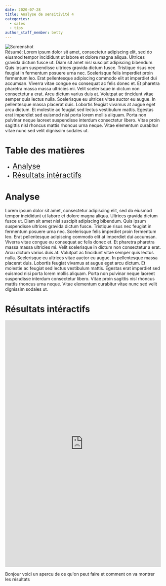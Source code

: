 ```yaml
---
date: 2020-07-28
title: Analyse de sensitivité 4
categories:
  - sales
  - tips
author_staff_member: betty
---
```

<div class="image">
    <img src="{{ site.baseurl }}/images/base1.png" alt="Screenshot"/>
</div>
Résumé: Lorem ipsum dolor sit amet, consectetur adipiscing elit, sed do eiusmod tempor incididunt ut labore et dolore magna aliqua. Ultrices gravida dictum fusce ut. Diam sit amet nisl suscipit adipiscing bibendum. Quis ipsum suspendisse ultrices gravida dictum fusce. Tristique risus nec feugiat in fermentum posuere urna nec. Scelerisque felis imperdiet proin fermentum leo. Erat pellentesque adipiscing commodo elit at imperdiet dui accumsan. Viverra vitae congue eu consequat ac felis donec et. Et pharetra pharetra massa massa ultricies mi. Velit scelerisque in dictum non consectetur a erat. Arcu dictum varius duis at. Volutpat ac tincidunt vitae semper quis lectus nulla. Scelerisque eu ultrices vitae auctor eu augue. In pellentesque massa placerat duis. Lobortis feugiat vivamus at augue eget arcu dictum. Et molestie ac feugiat sed lectus vestibulum mattis. Egestas erat imperdiet sed euismod nisi porta lorem mollis aliquam. Porta non pulvinar neque laoreet suspendisse interdum consectetur libero. Vitae proin sagittis nisl rhoncus mattis rhoncus urna neque. Vitae elementum curabitur vitae nunc sed velit dignissim sodales ut.

# Table des matières
- [<font size="5">Analyse</font>](#analyse) 
- [<font size="5">Résultats intéractifs</font>](#résultats-intéractifs) 

# Analyse
Lorem ipsum dolor sit amet, consectetur adipiscing elit, sed do eiusmod tempor incididunt ut labore et dolore magna aliqua. Ultrices gravida dictum fusce ut. Diam sit amet nisl suscipit adipiscing bibendum. Quis ipsum suspendisse ultrices gravida dictum fusce. Tristique risus nec feugiat in fermentum posuere urna nec. Scelerisque felis imperdiet proin fermentum leo. Erat pellentesque adipiscing commodo elit at imperdiet dui accumsan. Viverra vitae congue eu consequat ac felis donec et. Et pharetra pharetra massa massa ultricies mi. Velit scelerisque in dictum non consectetur a erat. Arcu dictum varius duis at. Volutpat ac tincidunt vitae semper quis lectus nulla. Scelerisque eu ultrices vitae auctor eu augue. In pellentesque massa placerat duis. Lobortis feugiat vivamus at augue eget arcu dictum. Et molestie ac feugiat sed lectus vestibulum mattis. Egestas erat imperdiet sed euismod nisi porta lorem mollis aliquam. Porta non pulvinar neque laoreet suspendisse interdum consectetur libero. Vitae proin sagittis nisl rhoncus mattis rhoncus urna neque. Vitae elementum curabitur vitae nunc sed velit dignissim sodales ut.


# Résultats intéractifs

<iframe title="test" width="100%" height="800px%" src="https://app.powerbi.com/view?r=eyJrIjoiNTFmYTkzZDgtNTg4Ny00NWJjLWEzZDQtNmEwODZiMjE0ODhmIiwidCI6IjYyZTEzYjg0LTE5NjAtNDU2Mi04YzdmLTcyNDcyOTUxZGE4ZiIsImMiOjl9&pageName=ReportSection412dbc12e2bf19fc8531" frameborder="0" allowFullScreen="true"></iframe>

Bonjour voici un apercu de ce qu'on peut faire et comment on va montrer les résultats
